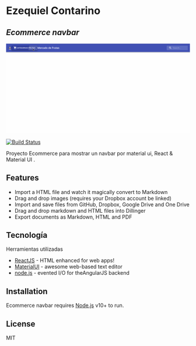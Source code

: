 # Ezequiel Contarino
## _Ecommerce navbar_

![Alt Text](https://github.com/econtarino/appNavbar/blob/main/project_navbar_2.gif?raw=true)

[![Build Status](https://travis-ci.org/joemccann/dillinger.svg?branch=master)](https://travis-ci.org/joemccann/dillinger)

Proyecto Ecommerce para mostrar un navbar por material ui,
React & Material UI .


## Features

- Import a HTML file and watch it magically convert to Markdown
- Drag and drop images (requires your Dropbox account be linked)
- Import and save files from GitHub, Dropbox, Google Drive and One Drive
- Drag and drop markdown and HTML files into Dillinger
- Export documents as Markdown, HTML and PDF



## Tecnología

Herramientas utilizadas

- [ReactJS] - HTML enhanced for web apps!
- [MaterialUI] - awesome web-based text editor
- [node.js] - evented I/O for theAngularJS backend


## Installation

Ecommerce navbar requires [Node.js](https://nodejs.org/) v10+ to run.

## License

MIT


[//]: # (These are reference links used in the body of this note and get stripped out when the markdown processor does its job. There is no need to format nicely because it shouldn't be seen. Thanks SO - http://stackoverflow.com/questions/4823468/store-comments-in-markdown-syntax)

   [MaterialUI]: <https://material-ui.com/es/>
   [node.js]: <http://nodejs.org>
   [ReactJS]: <http://reactjs.org>

